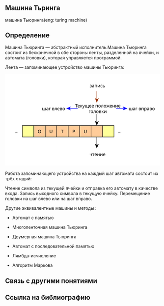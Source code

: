 ## Машина Тьринга
машина Тьюринга(eng: turing machine)
## Определение 
Машина Тьюринга — абстрактный исполнитель.Машина Тьюринга состоит из бесконечной в обе стороны ленты, разделенной на ячейки, и автомата (головки), которая управляется программой.

Лента — запоминающее устройство машины Тьюринга:

![tm_memory](https://github.com/vernikkkkkkkkkkkkkkkkkkk/concept_new/blob/main/images/tm_memory.svg)

Работа запоминающего устройства на каждый шаг автомата состоит из трёх стадий:

Чтение символа из текущей ячейки и отправка его автомату в качестве входа.
Запись выходного символа в текущую ячейку.
Перемещение головки на шаг влево или на шаг вправо.

Другие эквивалентные машины и методы :

-  Автомат с памятью

-  Многоленточная машина Тьюринга

-  Двумерная машина Тьюринга

-  Автомат с последовательной памятью

-  Лямбда-исчисление

-  Алгоритм Маркова




## Связь с другими понятиями

## Ссылка на библиографию
